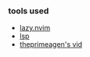 ### tools used

- [lazy.nvim](https://lazy.folke.io/)
- [lsp](https://lsp-zero.netlify.app/docs/getting-started.html)
- [theprimeagen's vid](https://www.youtube.com/watch?v=w7i4amO_zaE&list=PLm323Lc7iSW_wuxqmKx_xxNtJC_hJbQ7R)



